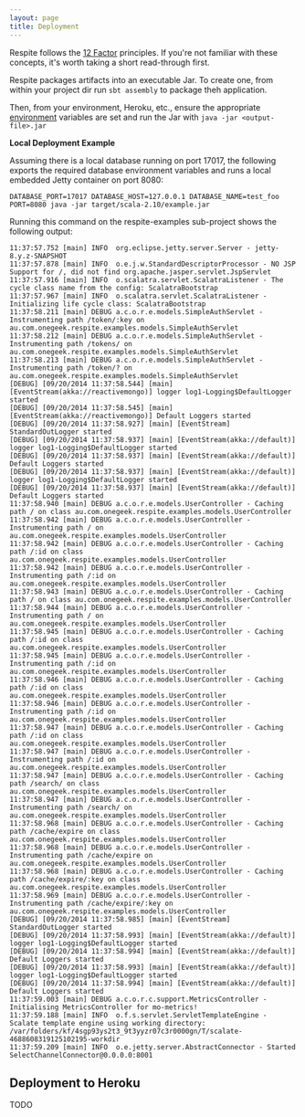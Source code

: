```yaml
---
layout: page
title: Deployment
---
```


<p class="message">
  Respite follows the <a href="http://12factor.net/">12 Factor</a> principles. If you're not familiar with these concepts, it's worth taking a short read-through first.
</p>

Respite packages artifacts into an executable Jar. To create one, from within your project dir run `sbt assembly` to package theh application.

Then, from your environment, Heroku, etc., ensure the appropriate [environment](http://12factor.net/config) variables are set and run the Jar with `java -jar <output-file>.jar`

**Local Deployment Example**

Assuming there is a local database running on port 17017, the following exports the required database environment variables and runs a local embedded Jetty container on port 8080:

`DATABASE_PORT=17017 DATABASE_HOST=127.0.0.1 DATABASE_NAME=test_foo PORT=8080 java -jar target/scala-2.10/example.jar`

Running this command on the respite-examples sub-project shows the following output:

```
11:37:57.752 [main] INFO  org.eclipse.jetty.server.Server - jetty-8.y.z-SNAPSHOT
11:37:57.878 [main] INFO  o.e.j.w.StandardDescriptorProcessor - NO JSP Support for /, did not find org.apache.jasper.servlet.JspServlet
11:37:57.916 [main] INFO  o.scalatra.servlet.ScalatraListener - The cycle class name from the config: ScalatraBootstrap
11:37:57.967 [main] INFO  o.scalatra.servlet.ScalatraListener - Initializing life cycle class: ScalatraBootstrap
11:37:58.211 [main] DEBUG a.c.o.r.e.models.SimpleAuthServlet - Instrumenting path /token/:key on au.com.onegeek.respite.examples.models.SimpleAuthServlet
11:37:58.212 [main] DEBUG a.c.o.r.e.models.SimpleAuthServlet - Instrumenting path /tokens/ on au.com.onegeek.respite.examples.models.SimpleAuthServlet
11:37:58.213 [main] DEBUG a.c.o.r.e.models.SimpleAuthServlet - Instrumenting path /token/? on au.com.onegeek.respite.examples.models.SimpleAuthServlet
[DEBUG] [09/20/2014 11:37:58.544] [main] [EventStream(akka://reactivemongo)] logger log1-Logging$DefaultLogger started
[DEBUG] [09/20/2014 11:37:58.545] [main] [EventStream(akka://reactivemongo)] Default Loggers started
[DEBUG] [09/20/2014 11:37:58.927] [main] [EventStream] StandardOutLogger started
[DEBUG] [09/20/2014 11:37:58.937] [main] [EventStream(akka://default)] logger log1-Logging$DefaultLogger started
[DEBUG] [09/20/2014 11:37:58.937] [main] [EventStream(akka://default)] Default Loggers started
[DEBUG] [09/20/2014 11:37:58.937] [main] [EventStream(akka://default)] logger log1-Logging$DefaultLogger started
[DEBUG] [09/20/2014 11:37:58.937] [main] [EventStream(akka://default)] Default Loggers started
11:37:58.940 [main] DEBUG a.c.o.r.e.models.UserController - Caching path / on class au.com.onegeek.respite.examples.models.UserController
11:37:58.942 [main] DEBUG a.c.o.r.e.models.UserController - Instrumenting path / on au.com.onegeek.respite.examples.models.UserController
11:37:58.942 [main] DEBUG a.c.o.r.e.models.UserController - Caching path /:id on class au.com.onegeek.respite.examples.models.UserController
11:37:58.942 [main] DEBUG a.c.o.r.e.models.UserController - Instrumenting path /:id on au.com.onegeek.respite.examples.models.UserController
11:37:58.943 [main] DEBUG a.c.o.r.e.models.UserController - Caching path / on class au.com.onegeek.respite.examples.models.UserController
11:37:58.944 [main] DEBUG a.c.o.r.e.models.UserController - Instrumenting path / on au.com.onegeek.respite.examples.models.UserController
11:37:58.945 [main] DEBUG a.c.o.r.e.models.UserController - Caching path /:id on class au.com.onegeek.respite.examples.models.UserController
11:37:58.945 [main] DEBUG a.c.o.r.e.models.UserController - Instrumenting path /:id on au.com.onegeek.respite.examples.models.UserController
11:37:58.946 [main] DEBUG a.c.o.r.e.models.UserController - Caching path /:id on class au.com.onegeek.respite.examples.models.UserController
11:37:58.946 [main] DEBUG a.c.o.r.e.models.UserController - Instrumenting path /:id on au.com.onegeek.respite.examples.models.UserController
11:37:58.947 [main] DEBUG a.c.o.r.e.models.UserController - Caching path /:id on class au.com.onegeek.respite.examples.models.UserController
11:37:58.947 [main] DEBUG a.c.o.r.e.models.UserController - Instrumenting path /:id on au.com.onegeek.respite.examples.models.UserController
11:37:58.947 [main] DEBUG a.c.o.r.e.models.UserController - Caching path /search/ on class au.com.onegeek.respite.examples.models.UserController
11:37:58.947 [main] DEBUG a.c.o.r.e.models.UserController - Instrumenting path /search/ on au.com.onegeek.respite.examples.models.UserController
11:37:58.968 [main] DEBUG a.c.o.r.e.models.UserController - Caching path /cache/expire on class au.com.onegeek.respite.examples.models.UserController
11:37:58.968 [main] DEBUG a.c.o.r.e.models.UserController - Instrumenting path /cache/expire on au.com.onegeek.respite.examples.models.UserController
11:37:58.968 [main] DEBUG a.c.o.r.e.models.UserController - Caching path /cache/expire/:key on class au.com.onegeek.respite.examples.models.UserController
11:37:58.969 [main] DEBUG a.c.o.r.e.models.UserController - Instrumenting path /cache/expire/:key on au.com.onegeek.respite.examples.models.UserController
[DEBUG] [09/20/2014 11:37:58.985] [main] [EventStream] StandardOutLogger started
[DEBUG] [09/20/2014 11:37:58.993] [main] [EventStream(akka://default)] logger log1-Logging$DefaultLogger started
[DEBUG] [09/20/2014 11:37:58.994] [main] [EventStream(akka://default)] Default Loggers started
[DEBUG] [09/20/2014 11:37:58.993] [main] [EventStream(akka://default)] logger log1-Logging$DefaultLogger started
[DEBUG] [09/20/2014 11:37:58.994] [main] [EventStream(akka://default)] Default Loggers started
11:37:59.003 [main] DEBUG a.c.o.r.c.support.MetricsController - Initialising MetricsController for mo-metrics!
11:37:59.188 [main] INFO  o.f.s.servlet.ServletTemplateEngine - Scalate template engine using working directory: /var/folders/kf/4sgp93ys2t3_9t3yyzr07c3r0000gn/T/scalate-4688608319125102195-workdir
11:37:59.209 [main] INFO  o.e.jetty.server.AbstractConnector - Started SelectChannelConnector@0.0.0.0:8001
```

## Deployment to Heroku

TODO